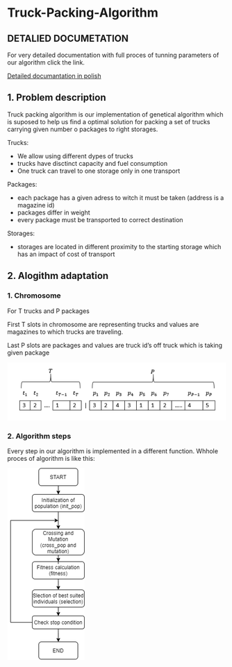 # Truck-Packing-Algorithm

## DETALIED DOCUMETATION

For very detailed documentation with full proces of tunning parameters of our algorithm click the link.

 [Detailed documantation in polish](https://github.com/TopRamen1/Truck-Packing-Algorithm/blob/main/Decription/Documentation_PL.pdf) 

## 1.	Problem description

  Truck packing algorithm is our implementation of genetical algorithm which is suposed to help us find a optimal solution for packing a set of trucks carrying given number o packages to right storages.
  
  Trucks:
  * We allow using different dypes of trucks
  * trucks have disctinct capacity and fuel consumption
  * One truck can travel to one storage only in one transport

  Packages:
  * each package has a given adress to witch it must be taken (address is a magazine id)
  * packages differ in weight
  * every package must be transported to correct destination

  Storages:
  * storages are located in different proximity to the starting storage which has an impact of cost of transport

## 2. Alogithm adaptation

### 1. Chromosome

For T trucks and P packages

First T slots in chromosome are representing trucks and values are magazines to which trucks are traveling.
	
Last P slots are packages and values are truck id’s off truck which is taking given package


![Chromosome](Decription/images/Chromosome.png)

### 2. Algorithm steps

Every step in our algorithm is implemented in a different function. Whhole proces of algorithm is like this: 

![Diagram](Decription/images/algorithm_diagram.png)



  

  


  
  
